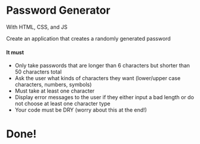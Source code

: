 # Password Generator
<p>
With HTML, CSS, and JS
</p>

<p>
Create an application that creates a randomly generated password
</p>

<h4>It must</h4>
<ul>
<li>Only take passwords that are longer than 6 characters but shorter than 50 characters total</li>
<li>Ask the user what kinds of characters they want (lower/upper case characters, numbers, symbols)</li>
<li>Must take at least one character</li>
<li>Display error messages to the user if they either input a bad length or do not choose at least one character type</li>
<li>Your code must be DRY (worry about this at the end!)</li>
</ul>

<h1>Done!</h1>
